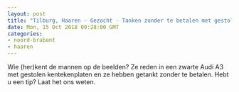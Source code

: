 ```yaml
---
layout: post
title: "Tilburg, Haaren - Gezocht - Tanken zonder te betalen met gestolen kentekenplaten"
date: Mon, 15 Oct 2018 09:28:00 GMT
categories: 
- noord-brabant 
- haaren 
---
```


Wie (her)kent de mannen op de beelden? Ze reden in een zwarte Audi A3 met gestolen kentekenplaten en ze hebben getankt zonder te betalen. Hebt u een tip? Laat het ons weten.
